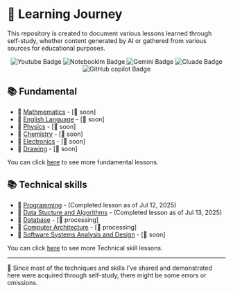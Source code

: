 # 🎒 Learning Journey

This repository is created to document various lessons learned through self-study, whether content generated by AI or gathered from various sources for educational purposes.

<section align="center">
    <span>
        <img alt="Youtube Badge" src="https://img.shields.io/badge/youtube-transparent?style=for-the-badge&logo=youtube&logoColor=fff&color=FF0000">
    </span>
    <span>
        <img alt="Notebooklm Badge" src="https://img.shields.io/badge/notebooklm-transparent?style=for-the-badge&logo=notebooklm&logoColor=fff&color=%23181717">
    </span>
    <span>
        <img alt="Gemini Badge" src="https://img.shields.io/badge/gemini-transparent?style=for-the-badge&logo=googlegemini&logoColor=fff&color=8E75B2">
    </span>
    <span>
        <img alt="Cluade Badge" src="https://img.shields.io/badge/cluade-transparent?style=for-the-badge&logo=claude&logoColor=fff&color=D97757">
    </span>
    <span>
      <img alt="GitHub copilot Badge" src="https://img.shields.io/badge/github%20copilot-transparent?style=for-the-badge&logo=githubcopilot&logoColor=fff&color=%23181717">
    </span>
</section>

## 📚 Fundamental

- 📘 [Mathmematics](./fundamental/mathematics/) - [🚧 soon]
- 📘 [English Language](./fundamental/english/) - [🚧 soon]
- 📘 [Physics](./fundamental/physics/) - [🚧 soon]
- 📘 [Chemistry](./fundamental/chemistry/) - [🚧 soon]
- 📘 [Electronics](./fundamental/electronics/) - [🚧 soon]
- 📘 [Drawing](./fundamental/drawing/) - [🚧 soon]

You can click [here](./fundamental/) to see more fundamental lessons.

## 📚 Technical skills
  
- 📕 [Programming](./technical-skills/01-programming) - (Completed lesson as of Jul 12, 2025)
- 📕 [Data Stucture and Algorithms](./technical-skills/02-data-structure-and-algorithms/) - (Completed lesson as of Jul 13, 2025)
- 📕 [Database](./technical-skills/03-database/) - [🔨 processing]
- 📕 [Computer Architecture](./technical-skills/04-computer-architecture/) - [🔨 processing]
- 📕 [Software Systems Analysis and Design](.) - [🚧 soon]

You can click [here](./technical-skills/) to see more Technical skill lessons.

---

📍 Since most of the techniques and skills I've shared and demonstrated here were acquired through self-study, there might be some errors or omissions.